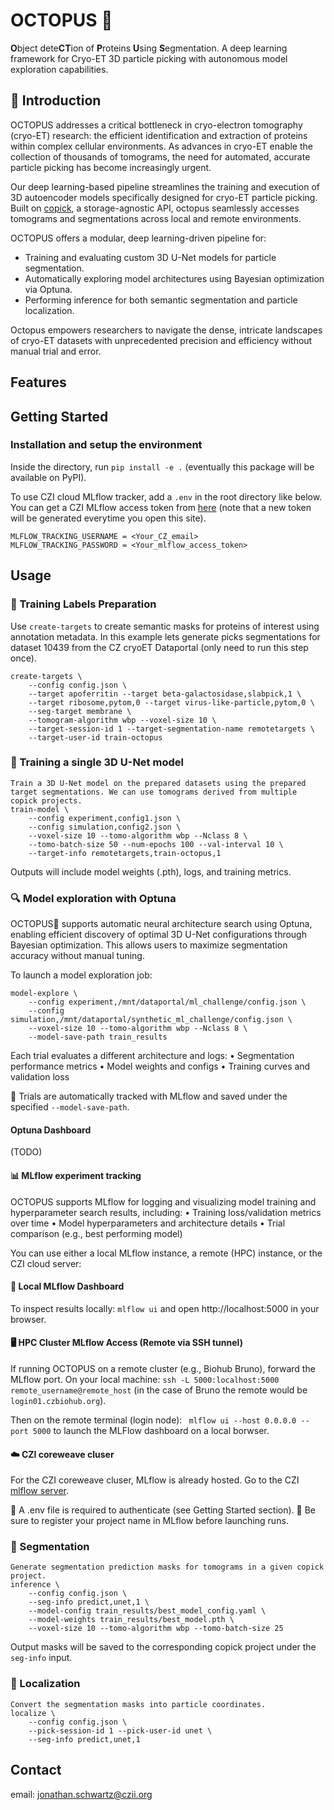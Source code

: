 # OCTOPUS 🐙
**O**bject dete**CT**ion of **P**roteins **U**sing **S**egmentation. A deep learning framework for Cryo-ET 3D particle picking with autonomous model exploration capabilities.

## 🚀 Introduction

OCTOPUS addresses a critical bottleneck in cryo-electron tomography (cryo-ET) research: the efficient identification and extraction of proteins within complex cellular environments. As advances in cryo-ET enable the collection of thousands of tomograms, the need for automated, accurate particle picking has become increasingly urgent.

Our deep learning-based pipeline streamlines the training and execution of 3D autoencoder models specifically designed for cryo-ET particle picking. Built on [copick](https://github.com/copick/copick), a storage-agnostic API, octopus seamlessly accesses tomograms and segmentations across local and remote environments. 

OCTOPUS offers a modular, deep learning-driven pipeline for:
*	Training and evaluating custom 3D U-Net models for particle segmentation.
*	Automatically exploring model architectures using Bayesian optimization via Optuna.
*	Performing inference for both semantic segmentation and particle localization.

Octopus empowers researchers to navigate the dense, intricate landscapes of cryo-ET datasets with unprecedented precision and efficiency without manual trial and error.

## Features

## Getting Started
### Installation and setup the environment
Inside the directory, run `pip install -e .` (eventually this package will be available on PyPI).  

To use CZI cloud MLflow tracker, add a `.env` in the root directory like below. You can get a CZI MLflow access token from [here](https://mlflow.cw.use4-prod.si.czi.technology/api/2.0/mlflow/users/access-token) (note that a new token will be generated everytime you open this site).
```
MLFLOW_TRACKING_USERNAME = <Your_CZ_email>
MLFLOW_TRACKING_PASSWORD = <Your_mlflow_access_token>
```

## Usage

### 📁 Training Labels Preparation  

Use `create-targets` to create semantic masks for proteins of interest using annotation metadata. In this example lets generate picks segmentations for dataset 10439 from the CZ cryoET Dataportal (only need to run this step once). 
```
create-targets \
    --config config.json \
    --target apoferritin --target beta-galactosidase,slabpick,1 \
    --target ribosome,pytom,0 --target virus-like-particle,pytom,0 \
    --seg-target membrane \
    --tomogram-algorithm wbp --voxel-size 10 \
    --target-session-id 1 --target-segmentation-name remotetargets \
    --target-user-id train-octopus
```

### 🧠 Training a single 3D U-Net model  
```
Train a 3D U-Net model on the prepared datasets using the prepared target segmentations. We can use tomograms derived from multiple copick projects.  
train-model \
    --config experiment,config1.json \
    --config simulation,config2.json \
    --voxel-size 10 --tomo-algorithm wbp --Nclass 8 \
    --tomo-batch-size 50 --num-epochs 100 --val-interval 10 \
    --target-info remotetargets,train-octopus,1
```
Outputs will include model weights (.pth), logs, and training metrics.

### 🔍 Model exploration with Optuna

OCTOPUS🐙 supports automatic neural architecture search using Optuna, enabling efficient discovery of optimal 3D U-Net configurations through Bayesian optimization. This allows users to maximize segmentation accuracy without manual tuning.

To launch a model exploration job:
```
model-explore \
    --config experiment,/mnt/dataportal/ml_challenge/config.json \
    --config simulation,/mnt/dataportal/synthetic_ml_challenge/config.json \
    --voxel-size 10 --tomo-algorithm wbp --Nclass 8 \
    --model-save-path train_results
```
Each trial evaluates a different architecture and logs:
	•	Segmentation performance metrics
	•	Model weights and configs
	•	Training curves and validation loss

🔬 Trials are automatically tracked with MLflow and saved under the specified `--model-save-path`.

#### Optuna Dashboard

(TODO)
 
#### 📊 MLflow experiment tracking   

OCTOPUS supports MLflow for logging and visualizing model training and hyperparameter search results, including:
	•	Training loss/validation metrics over time
	•	Model hyperparameters and architecture details
	•	Trial comparison (e.g., best performing model)

You can use either a local MLflow instance, a remote (HPC) instance, or the CZI cloud server:

#### 🧪 Local MLflow Dashboard

To inspect results locally: `mlflow ui` and open http://localhost:5000 in your browser.

#### 🖥️ HPC Cluster MLflow Access (Remote via SSH tunnel)

If running OCTOPUS on a remote cluster (e.g., Biohub Bruno), forward the MLflow port. 
On your local machine: 
 `ssh -L 5000:localhost:5000 remote_username@remote_host` (in the case of Bruno the remote would be `login01.czbiohub.org`). 
 
Then on the remote terminal (login node): ` mlflow ui --host 0.0.0.0 --port 5000` to launch the MLFlow dashboard on a local borwser.

#### ☁️ CZI coreweave cluser

For the CZI coreweave cluser, MLflow is already hosted. Go to the CZI [mlflow server](https://mlflow.cw.use4-prod.si.czi.technology/). 

🔐 A .env file is required to authenticate (see Getting Started section).
📁 Be sure to register your project name in MLflow before launching runs.

### 🔮 Segmentation
```
Generate segmentation prediction masks for tomograms in a given copick project.
inference \
    --config config.json \
    --seg-info predict,unet,1 \
    --model-config train_results/best_model_config.yaml \
    --model-weights train_results/best_model.pth \
    --voxel-size 10 --tomo-algorithm wbp --tomo-batch-size 25
```
Output masks will be saved to the corresponding copick project under the `seg-info` input.

### 📍 Localization
```
Convert the segmentation masks into particle coordinates. 
localize \
    --config config.json \
    --pick-session-id 1 --pick-user-id unet \
    --seg-info predict,unet,1
```

## Contact

email: [jonathan.schwartz@czii.org](jonathan.schwartz@czii.org)



